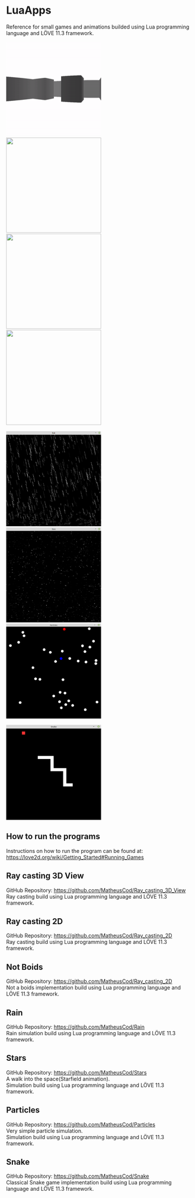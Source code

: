 # LuaApps
Reference for small games and animations builded using Lua programming language and LÖVE 11.3 framework.

<p>
  <img src="https://github.com/MatheusCod/LuaApps/blob/master/images/ray_casting_3D_preview.gif" width="256" height="256">
  <img src="https://github.com/MatheusCod/LuaApps/blob/master/images/ray_casting_2D_1_preview.gif" width="256" height="256">
  <img src="https://github.com/MatheusCod/LuaApps/raw/master/images/not_boids.gif" width="256" height="256" />
  <img src="https://github.com/MatheusCod/LuaApps/blob/master/images/ray_casting_2D_2_preview.gif" width="256" height="256">
</p>
<p>
  <img src="https://github.com/MatheusCod/LuaApps/blob/master/images/rain_screenshot.png" width="256" height="256">
  <img src="https://github.com/MatheusCod/LuaApps/blob/master/images/stars_screenshot.png" width="256" height="256">
  <img src="https://github.com/MatheusCod/LuaApps/blob/master/images/particles_screenshot.png" width="256" height="256">
</p>
<p>
  <img src="https://github.com/MatheusCod/LuaApps/blob/master/images/snake_screenshot.png" width="256" height="256">
</p>

## How to run the programs
Instructions on how to run the program can be found at: https://love2d.org/wiki/Getting_Started#Running_Games

## Ray casting 3D View
GitHub Repository: https://github.com/MatheusCod/Ray_casting_3D_View <br>
Ray casting build using Lua programming language and LÖVE 11.3 framework.

## Ray casting 2D
GitHub Repository: https://github.com/MatheusCod/Ray_casting_2D <br>
Ray casting build using Lua programming language and LÖVE 11.3 framework.

## Not Boids
GitHub Repository: https://github.com/MatheusCod/Ray_casting_2D <br>
Not a boids implementation build using Lua programming language and LÖVE 11.3 framework.

## Rain
GitHub Repository: https://github.com/MatheusCod/Rain <br>
Rain simulation build using Lua programming language and LÖVE 11.3 framework.

## Stars
GitHub Repository: https://github.com/MatheusCod/Stars <br>
A walk into the space(Starfield animation). <br>
Simulation build using Lua programming language and LÖVE 11.3 framework.

## Particles
GitHub Repository: https://github.com/MatheusCod/Particles <br>
Very simple particle simulation. <br>
Simulation build using Lua programming language and LÖVE 11.3 framework.

## Snake
GitHub Repository: https://github.com/MatheusCod/Snake <br>
Classical Snake game implementation build using Lua programming language and LÖVE 11.3 framework.
